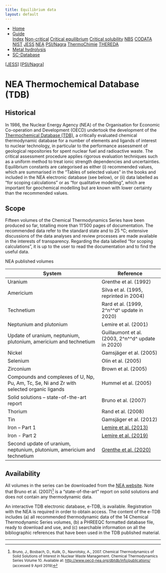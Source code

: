 ```yaml
---
title: Equilibrium data
layout: default
---
```

<ul>
  <li><a href="/">Home</a></li>
  <li class="dropdown">
    <a href="javascript:void(0)" class="dropbtn" class="active">Guide</a>
    <div class="dropdown-content">
      <a href="index.html">Index</a>
      <a href="noncritical.html">Non-critical</a>
      <a href="critical-equilibrium.html">Critical equilibrium</a>
      <a href="critical-solubility.html">Critical solubility</a>
      <a href="NBS.html">NBS</a>
      <a href="CODATA.html">CODATA</a>
      <a href="NIST.html">NIST</a>
      <a href="JESS.html">JESS</a>
      <a class="active" href="NEA.html">NEA</a>
      <a href="PSI.html">PSI/Nagra</a>
      <a href="thermochimie.html">ThermoChimie</a>
      <a href="THEREDA.html">THEREDA</a>
    </div>
  </li>
  <li><a href="/cost-nectar.html">Metal hydrolysis</a></li>
  <li><a href="/sc-database.html">SC-Database</a></li>
</ul>

[[JESS](JESS.html)] [[PSI/Nagra](PSI.html)]

# NEA Thermochemical Database (TDB)

## Historical

In 1986, the Nuclear Energy Agency (ΝΕΑ) of the Organisation for Economic Co-operation and Development (OECD) undertook the development of the <a  href="https://www.oecd-nea.org/dbtdb/" target="_blank" rel="noopener">Thermochemical Database (TDB)</a>, a critically evaluated chemical thermodynamic database for a number of elements and ligands of interest to nuclear technology, in particular to the performance assessment of geological repositories for spent nuclear fuel and radioactive waste. The critical assessment procedure applies rigorous evaluation techniques such as a uniform method to treat ionic strength dependencies and uncertainties. Equilibrium constants are categorised as either (i) recommended values, which are summarised in the “Tables of selected values” in the books and included in the NEA electronic database (see below), or (ii) data labelled as “for scoping calculations” or as “for qualitative modelling”, which are important for geochemical modelling but are known with lower certainty than the recommended values.

## Scope

Fifteen volumes of the Chemical Thermodynamics Series have been produced so far, totalling more than 11’500 pages of documentation. The recommended data refer to the standard state and to 25 °C; extensive discussions of the data analyses and review processes are made available in the interests of transparency. Regarding the data labelled “for scoping calculations”, it is up to the user to read the documentation and to find the useful data.

NEA published volumes

| System   | Reference |
| ----------------      | --------- |
| Uranium |	Grenthe et al. (1992) |
| Americium |	Silva et al. (1995, reprinted in 2004) |
| Technetium |	Rard et al. (1999, 2^n^^d^ update in 2020) |
| Neptunium and plutonium |	Lemire et al. (2001) |
| Update of uranium, neptunium, plutonium, americium and technetium	| Guillaumont et al. (2003, 2^n^^d^ update in 2020) |
| Nickel |	Gamsjäger et al. (2005) |
| Selenium |	Olin et al. (2005) |
| Zirconium |	Brown et al. (2005) |
| Compounds and complexes of U, Np, Pu, Am, Tc, Se, Ni and Zr with selected organic ligands |	Hummel et al. (2005) |
| Solid solutions – state-of-the-art report |	Bruno et al. (2007) |
| Thorium |	Rand et al. (2008) |
| Tin |	Gamsjäger et al. (2012) |
| Iron – Part 1	| [Lemire et al. (2013)](https://www.oecd-nea.org/jcms/pl_14374/chemical-thermodynamics-of-iron-part-1) |
| Iron - Part 2 | [Lemire et al. (2019)](https://www.oecd-nea.org/jcms/pl_22611/chemical-thermodynamics-of-iron-part-2) |
| Second update of uranium, neptunium, plutonium, americium and technetium | [Grenthe et al. (2020)](https://www.oecd-nea.org/jcms/pl_46643/second-update-on-the-chemical-thermodynamics-of-u-np-pu-am-and-tc) |


## Availability

All volumes in the series can be downloaded from the <a  href="https://www.oecd-nea.org/dbtdb/info/publications" target="_blank" rel="noopener">NEA website</a>. Note that Bruno et al. (2007)[^1] is a “state-of-the-art” report on solid solutions and does not contain any thermodynamic data.

An interactive TDB electronic database, e-TDB, is available. Registration with the NEA is required in order to obtain access. The content of the e-TDB includes (a) all recommended thermodynamic data of the 14 Chemical Thermodynamic Series volumes, (b) a PHREEQC formatted database file, ready to download and use, and (c) searchable information on all the bibliographic references that have been used in the TDB published material. 

---

[^1]: <small>Bruno, J., Bosbach, D., Kulik, D., Navrotsky, A., 2007. Chemical Thermodynamics of Solid Solutions of Interest in Nuclear Waste Management. Chemical Thermodynamics Series Volume 10. Available at: http://www.oecd-nea.org/dbtdb/info/publications/ (accessed 9 April 2019)</small>
